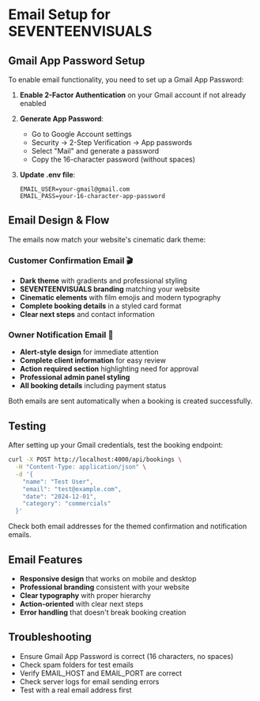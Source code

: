 # Email Setup for SEVENTEENVISUALS

## Gmail App Password Setup

To enable email functionality, you need to set up a Gmail App Password:

1. **Enable 2-Factor Authentication** on your Gmail account if not already enabled
2. **Generate App Password**:

   - Go to Google Account settings
   - Security → 2-Step Verification → App passwords
   - Select "Mail" and generate a password
   - Copy the 16-character password (without spaces)

3. **Update .env file**:
   ```
   EMAIL_USER=your-gmail@gmail.com
   EMAIL_PASS=your-16-character-app-password
   ```

## Email Design & Flow

The emails now match your website's cinematic dark theme:

### Customer Confirmation Email 🎬

- **Dark theme** with gradients and professional styling
- **SEVENTEENVISUALS branding** matching your website
- **Cinematic elements** with film emojis and modern typography
- **Complete booking details** in a styled card format
- **Clear next steps** and contact information

### Owner Notification Email 🚨

- **Alert-style design** for immediate attention
- **Complete client information** for easy review
- **Action required section** highlighting need for approval
- **Professional admin panel styling**
- **All booking details** including payment status

Both emails are sent automatically when a booking is created successfully.

## Testing

After setting up your Gmail credentials, test the booking endpoint:

```bash
curl -X POST http://localhost:4000/api/bookings \
  -H "Content-Type: application/json" \
  -d '{
    "name": "Test User",
    "email": "test@example.com",
    "date": "2024-12-01",
    "category": "commercials"
  }'
```

Check both email addresses for the themed confirmation and notification emails.

## Email Features

- **Responsive design** that works on mobile and desktop
- **Professional branding** consistent with your website
- **Clear typography** with proper hierarchy
- **Action-oriented** with clear next steps
- **Error handling** that doesn't break booking creation

## Troubleshooting

- Ensure Gmail App Password is correct (16 characters, no spaces)
- Check spam folders for test emails
- Verify EMAIL_HOST and EMAIL_PORT are correct
- Check server logs for email sending errors
- Test with a real email address first
